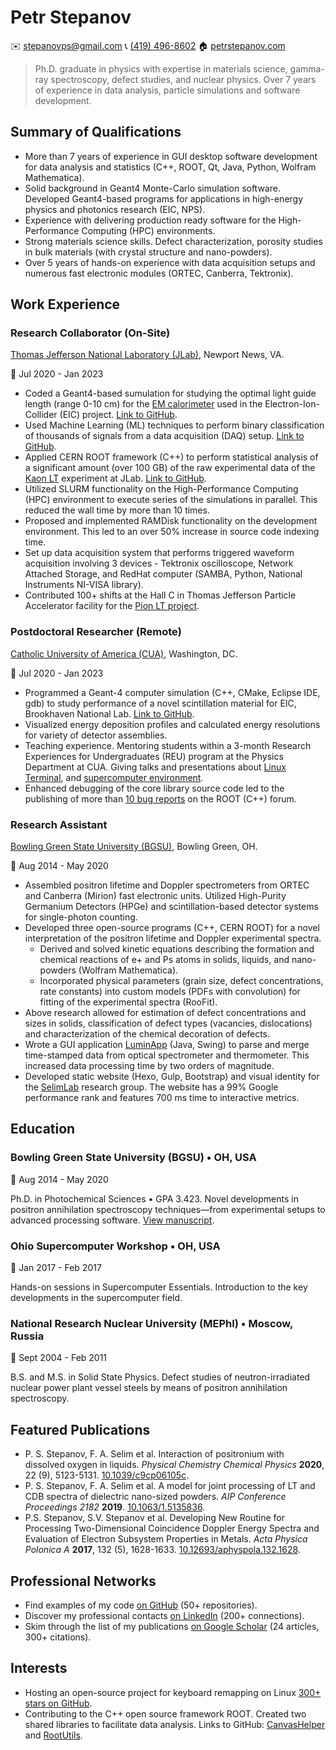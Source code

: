 Petr Stepanov
=============

✉️ [stepanovps@gmail.com](mailto:stepanovps@gmail.com)
📞 [(419) 496-8602](tel:+14194968602)
🏠 [petrstepanov.com](https://petrstepanov.com/)

> Ph.D. graduate in physics with expertise in materials science, gamma-ray spectroscopy, defect studies, and nuclear physics. Over 7 years of experience in data analysis, particle simulations and software development.


Summary of Qualifications
-------------------------

* More than 7 years of experience in GUI desktop software development for data analysis and statistics (C++, ROOT, Qt, Java, Python, Wolfram Mathematica).
* Solid background in Geant4 Monte-Carlo simulation software. Developed Geant4-based programs for applications in high-energy physics and photonics research (EIC, NPS).
* Experience with delivering production ready software for the High-Performance Computing (HPC) environments.
* Strong materials science skills. Defect characterization, porosity studies in bulk materials (with crystal structure and nano-powders).
* Over 5 years of hands-on experience with data acquisition setups and numerous fast electronic modules (ORTEC, Canberra, Tektronix).


Work Experience
---------------

### Research Collaborator (On-Site)
[Thomas Jefferson National Laboratory (JLab)](https://www.jlab.org/), Newport News, VA.

📅 Jul 2020 - Jan 2023

* Coded a Geant4-based sumulation for studying the optimal light guide length (range 0-10 cm) for the [EM calorimeter](https://wiki.jlab.org/cuawiki/index.php/Electron-Ion_Collider_Detectors:_EEEMCal) used in the Electron-Ion-Collider (EIC) project. [Link to GitHub](https://github.com/petrstepanov/light-guides).
* Used Machine Learning (ML) techniques to perform binary classification of thousands of signals from a data acquisition (DAQ) setup. [Link to GitHub](https://github.com/petrstepanov/dual-readout-tmva).
* Applied CERN ROOT framework (C++) to perform statistical analysis of a significant amount (over 100 GB) of the raw experimental data of the [Kaon LT](https://redmine.jlab.org/projects/kltexp/wiki) experiment at JLab. [Link to GitHub](https://github.com/petrstepanov/kaonlt-fit).
* Utilized SLURM functionality on the High-Performance Computing (HPC) environment to execute series of the simulations in parallel. This reduced the wall time by more than 10 times.
* Proposed and implemented RAMDisk functionality on the development environment. This led to an over 50% increase in source code indexing time.
* Set up data acquisition system that performs triggered waveform acquisition involving 3 devices - Tektronix oscilloscope, Network Attached Storage, and RedHat computer (SAMBA, Python, National Instruments NI-VISA library).
* Contributed 100+ shifts at the Hall C in Thomas Jefferson Particle Accelerator facility for the [Pion LT project](https://redmine.jlab.org/projects/hall-c/wiki/).

### Postdoctoral Researcher (Remote)
[Catholic University of America (CUA)](https://www.catholic.edu/index.html), Washington, DC.

📅 Jul 2020 - Jan 2023

* Programmed a Geant-4 computer simulation (C++, CMake, Eclipse IDE, gdb) to study performance of a novel scintillation material for EIC, Brookhaven National Lab. [Link to GitHub](https://github.com/petrstepanov/geant4-glass).
* Visualized energy deposition profiles and calculated energy resolutions for variety of detector assemblies.
* Teaching experience. Mentoring students within a 3-month Research Experiences for Undergraduates (REU) program at the Physics Department at CUA. Giving talks and presentations about [Linux Terminal](https://petrstepanov.com/static/presentations/presentation-2021-06-03-linux-terminal.pdf), and [supercomputer environment](https://petrstepanov.com/static/presentations/presentation-2021-06-17-jlab-geant-root.pdf).
* Enhanced debugging of the core library source code led to the publishing of more than [10 bug reports](https://root-forum.cern.ch/u/petrstepanov/activity/topics) on the ROOT (C++) forum.

### Research Assistant
[Bowling Green State University (BGSU)](https://www.bgsu.edu/), Bowling Green, OH.

📅 Aug 2014 - May 2020

* Assembled positron lifetime and Doppler spectrometers from ORTEC and Canberra (Mirion) fast electronic units. Utilized High-Purity Germanium Detectors (HPGe) and scintillation-based detector systems for single-photon counting.
* Developed three open-source programs (C++, CERN ROOT) for a novel interpretation of the positron lifetime and Doppler experimental spectra.
  * Derived and solved kinetic equations describing the formation and chemical reactions of e+ and Ps atoms in solids, liquids, and nano-powders (Wolfram Mathematica).
  * Incorporated physical parameters (grain size, defect concentrations, rate constants) into custom models (PDFs with convolution) for fitting of the experimental spectra (RooFit).
* Above research allowed for estimation of defect concentrations and sizes in solids, classification of defect types (vacancies, dislocations) and characterization of the chemical decoration of defects.
* Wrote a GUI application [LuminApp](https://github.com/petrstepanov/luminapp) (Java, Swing) to parse and merge time-stamped data from optical spectrometer and thermometer. This increased data processing time by two orders of magnitude.
* Developed static website (Hexo, Gulp, Bootstrap) and visual identity for the [SelimLab](http://physics.bgsu.edu/selimlab/) research group. The website has a 99% Google performance rank and features 700 ms time to interactive metrics.




Education
---------


### Bowling Green State University (BGSU) • OH, USA

📅 Aug 2014 - May 2020

Ph.D. in Photochemical Sciences • GPA 3.423. Novel developments in positron annihilation spectroscopy techniques—from experimental setups to advanced processing software. [View manuscript](https://petrstepanov.com/static/petr-stepanov-dissertation-latest.pdf).

### Ohio Supercomputer Workshop • OH, USA

📅 Jan 2017 - Feb 2017

Hands-on sessions in Supercomputer Essentials. Introduction to the key developments in the supercomputer field.

### National Research Nuclear University (MEPhI) • Moscow, Russia

📅 Sept 2004 - Feb 2011

B.S. and M.S. in Solid State Physics. Defect studies of neutron-irradiated nuclear power plant vessel steels by means of positron annihilation spectroscopy.


Featured Publications
---------------------
* P. S. Stepanov, F. A. Selim et al. Interaction of positronium with dissolved oxygen in liquids. *Physical Chemistry Chemical Physics* **2020**, 22 (9), 5123-5131. [10.1039/c9cp06105c](http://dx.doi.org/10.1039/C9CP06105C).
* P. S. Stepanov, F. A. Selim et al. A model for joint processing of LT and CDB spectra of dielectric nano-sized powders. *AIP Conference Proceedings 2182* **2019**. [10.1063/1.5135836](http://dx.doi.org/10.1063/1.5135836).
* P.S. Stepanov, S.V. Stepanov et al. Developing New Routine for Processing Two-Dimensional Coincidence Doppler Energy Spectra and Evaluation of Electron Subsystem Properties in Metals. *Acta Physica Polonica A* **2017**, 132 (5), 1628-1633. [10.12693/aphyspola.132.1628](http://dx.doi.org/10.12693/APhysPolA.132.1628).



Professional Networks
---------------------

* Find examples of my code [on GitHub](https://github.com/petrstepanov/) (50+ repositories).
* Discover my professional contacts [on LinkedIn](https://www.linkedin.com/in/petrstepanov/) (200+ connections).
* Skim through the list of my publications [on Google Scholar](https://scholar.google.com/citations?hl=en&user=S5etjqoAAAAJ&view_op=list_works&sortby=pubdate) (24 articles, 300+ citations).


Interests
---------

* Hosting an open-source project for keyboard remapping on Linux [300+ stars on GitHub](https://github.com/petrstepanov/gnome-macos-remap).
* Contributing to the C++ open source framework ROOT. Created two shared libraries to facilitate data analysis. Links to GitHub: [CanvasHelper](https://petrstepanov.com/root-canvas-helper/) and [RootUtils](https://petrstepanov.com/root-utils/).
